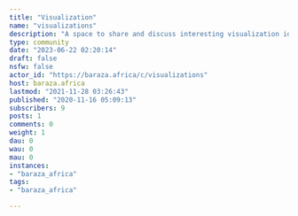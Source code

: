 ```yaml
---
title: "Visualization" 
name: "visualizations"
description: "A space to share and discuss interesting visualization ideas and outcomes. "
type: community
date: "2023-06-22 02:20:14"
draft: false
nsfw: false
actor_id: "https://baraza.africa/c/visualizations"
host: baraza.africa
lastmod: "2021-11-28 03:26:43"
published: "2020-11-16 05:09:13"
subscribers: 9
posts: 1
comments: 0
weight: 1
dau: 0
wau: 0
mau: 0
instances:
- "baraza_africa"
tags: 
- "baraza_africa"

---
```

